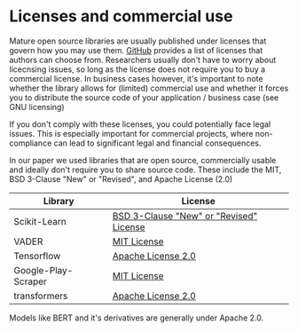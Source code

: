 # Licenses and commercial use
Mature open source libraries are usually published under licenses that govern
how you may use them. [GitHub](https://docs.github.com/de/repositories/managing-your-repositorys-settings-and-features/customizing-your-repository/licensing-a-repository)
provides a list of licenses that authors can choose from. Researchers usually don't have to worry about licecnsing issues, so long as the license does not require you to buy a commercial license.
In business cases however, it's important to note whether the library allows for (limited) commercial use and whether it forces you to distribute the source code of your application / business case (see GNU licensing)

If you don't comply with these licenses, you could potentially face legal issues. This is especially important for commercial projects, where non-compliance can lead to significant legal and financial consequences.

In our paper we used libraries that are open source, commercially  usable and ideally don't require you to share source code.
These include the MIT, BSD 3-Clause "New" or "Revised", and Apache License (2.0)

| Library | License |
| ------- | ------- |
| Scikit-Learn | [BSD 3-Clause "New" or "Revised" License](https://github.com/scikit-learn/scikit-learn/blob/main/COPYING)
| VADER | [MIT License](https://github.com/cjhutto/vaderSentiment/blob/master/LICENSE.txt)
| Tensorflow | [Apache License 2.0](https://github.com/tensorflow/examples/blob/master/LICENSE)
| Google-Play-Scraper | [MIT License](https://github.com/JoMingyu/google-play-scraper/blob/master/LICENSE)
| transformers | [Apache License 2.0](https://github.com/huggingface/transformers/blob/main/LICENSE)

Models like BERT and it's derivatives are generally under Apache 2.0.